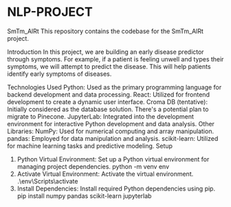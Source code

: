 # NLP-PROJECT
SmTm_AlRt
This repository contains the codebase for the SmTm_AlRt project.

Introduction
In this project, we are building an early disease predictor through symptoms. For example, if a patient is feeling unwell and types their symptoms, we will attempt to predict the disease. This will help patients identify early symptoms of diseases.

Technologies Used
Python: Used as the primary programming language for backend development and data processing.
React: Utilized for frontend development to create a dynamic user interface.
Croma DB (tentative): Initially considered as the database solution. There's a potential plan to migrate to Pinecone.
JupyterLab: Integrated into the development environment for interactive Python development and data analysis.
Other Libraries:
NumPy: Used for numerical computing and array manipulation.
pandas: Employed for data manipulation and analysis.
scikit-learn: Utilized for machine learning tasks and predictive modeling.
Setup
1. Python Virtual Environment: Set up a Python virtual environment for managing project dependencies.
python -m venv env
2. Activate Virtual Environment: Activate the virtual environment.
.\env\Scripts\activate
3. Install Dependencies: Install required Python dependencies using pip.
pip install numpy pandas scikit-learn jupyterlab